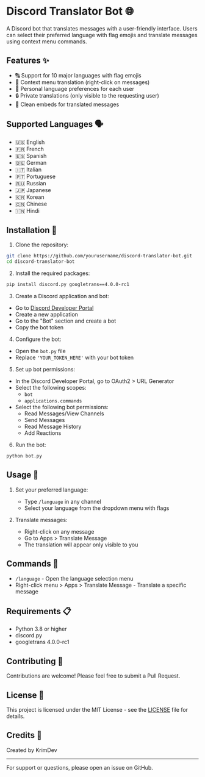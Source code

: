 # Discord Translator Bot 🌐

A Discord bot that translates messages with a user-friendly interface. Users can select their preferred language with flag emojis and translate messages using context menu commands.

## Features ✨

- 🔠 Support for 10 major languages with flag emojis
- 📜 Context menu translation (right-click on messages)
- 🎯 Personal language preferences for each user
- 🔒 Private translations (only visible to the requesting user)
- 🎨 Clean embeds for translated messages

## Supported Languages 🗣️

- 🇺🇸 English
- 🇫🇷 French
- 🇪🇸 Spanish
- 🇩🇪 German
- 🇮🇹 Italian
- 🇵🇹 Portuguese
- 🇷🇺 Russian
- 🇯🇵 Japanese
- 🇰🇷 Korean
- 🇨🇳 Chinese
- 🇮🇳 Hindi

## Installation 🚀

1. Clone the repository:
```bash
git clone https://github.com/yourusername/discord-translator-bot.git
cd discord-translator-bot
```

2. Install the required packages:
```bash
pip install discord.py googletrans==4.0.0-rc1
```

3. Create a Discord application and bot:
- Go to [Discord Developer Portal](https://discord.com/developers/applications)
- Create a new application
- Go to the "Bot" section and create a bot
- Copy the bot token

4. Configure the bot:
- Open the `bot.py` file
- Replace `'YOUR_TOKEN_HERE'` with your bot token

5. Set up bot permissions:
- In the Discord Developer Portal, go to OAuth2 > URL Generator
- Select the following scopes:
  - `bot`
  - `applications.commands`
- Select the following bot permissions:
  - Read Messages/View Channels
  - Send Messages
  - Read Message History
  - Add Reactions

6. Run the bot:
```bash
python bot.py
```

## Usage 📝

1. Set your preferred language:
   - Type `/language` in any channel
   - Select your language from the dropdown menu with flags

2. Translate messages:
   - Right-click on any message
   - Go to Apps > Translate Message
   - The translation will appear only visible to you

## Commands 🔧

- `/language` - Open the language selection menu
- Right-click menu > Apps > Translate Message - Translate a specific message

## Requirements 📋

- Python 3.8 or higher
- discord.py
- googletrans 4.0.0-rc1

## Contributing 🤝

Contributions are welcome! Please feel free to submit a Pull Request.

## License 📄

This project is licensed under the MIT License - see the [LICENSE](LICENSE) file for details.

## Credits 👏

Created by KrimDev

---

For support or questions, please open an issue on GitHub.
